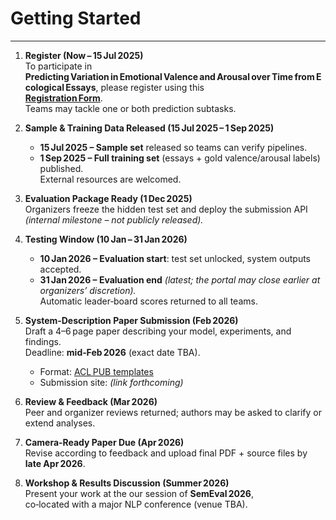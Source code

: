 # Getting Started
---
1. **Register (Now – 15 Jul 2025)**  
   To participate in **Predicting Variation in Emotional Valence and Arousal over Time from Ecological Essays**, please register using this   
   **[Registration Form](#)**.  
   Teams may tackle one or both prediction subtasks.

2. **Sample & Training Data Released (15 Jul 2025 – 1 Sep 2025)**  
   * **15 Jul 2025 – Sample set** released so teams can verify pipelines.  
   * **1 Sep 2025 – Full training set** (essays + gold valence/arousal labels) published.  
     External resources are welcomed.

3. **Evaluation Package Ready (1 Dec 2025)**  
   Organizers freeze the hidden test set and deploy the submission API  
   *(internal milestone – not publicly released).*

4. **Testing Window (10 Jan – 31 Jan 2026)**  
   * **10 Jan 2026 – Evaluation start**: test set unlocked, system outputs accepted.  
   * **31 Jan 2026 – Evaluation end** *(latest; the portal may close earlier at organizers’ discretion).*  
   Automatic leader‑board scores returned to all teams.

5. **System‑Description Paper Submission (Feb 2026)**  
   Draft a 4–6 page paper describing your model, experiments, and findings.  
   Deadline: **mid‑Feb 2026** (exact date TBA).  
   - Format: [ACL PUB templates](https://acl-org.github.io/ACLPUB/formatting.html)  
   - Submission site: *(link forthcoming)*

6. **Review & Feedback (Mar 2026)**  
   Peer and organizer reviews returned; authors may be asked to clarify or extend analyses.

7. **Camera‑Ready Paper Due (Apr 2026)**  
   Revise according to feedback and upload final PDF + source files by **late Apr 2026**.

8. **Workshop & Results Discussion (Summer 2026)**  
   Present your work at the our session of **SemEval 2026**,  
   co‑located with a major NLP conference (venue TBA).